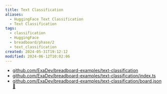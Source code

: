 ```yaml
---
title: Text Classification
aliases:
  - HuggingFace Text Classification
  - Text Classification
tags:
  - classification
  - HuggingFace
  - breadboard/phase/2
  - text_classification
created: 2024-05-31T19:12:12
modified: 2024-06-12T10:02:06
---
```


- [github.com/ExaDev/breadboard-examples/text-classification](https://github.com/ExaDev/breadboard-examples/blob/main/src/examples/text-classification)
- [github.com/ExaDev/breadboard-examples/text-classification/index.ts](https://github.com/ExaDev/breadboard-examples/blob/main/src/examples/text-classification/index.ts)
- [github.com/ExaDev/breadboard-examples/text-classification/board.json](https://github.com/ExaDev/breadboard-examples/blob/main/src/examples/text-classification/board.json) [🔗](https://breadboard-ai.web.app/?mode=list&board=https://raw.githubusercontent.com/ExaDev/breadboard-examples/main/src/examples/text-classification/board.json)
